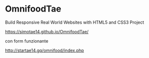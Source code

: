 # OmnifoodTae
Build Responsive Real World Websites with HTML5 and CSS3 Project

https://simotae14.github.io/OmnifoodTae/

con form funzionante

http://startae14.gq/omnifood/index.php
